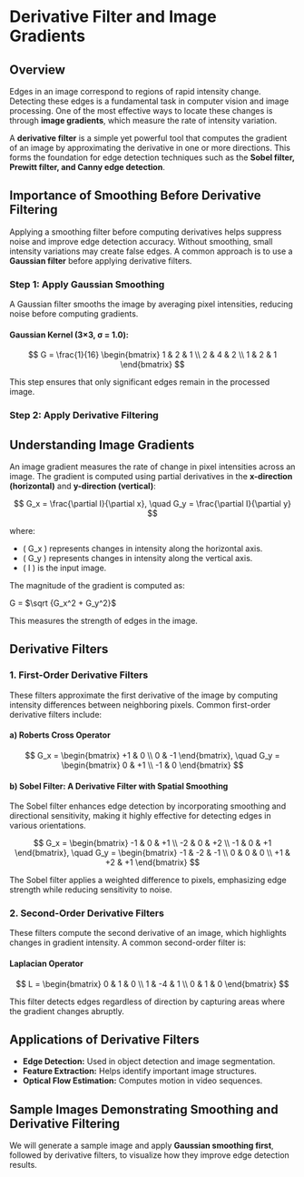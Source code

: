 # Derivative Filter and Image Gradients

## Overview
Edges in an image correspond to regions of rapid intensity change. Detecting these edges is a fundamental task in computer vision and image processing. One of the most effective ways to locate these changes is through **image gradients**, which measure the rate of intensity variation.

A **derivative filter** is a simple yet powerful tool that computes the gradient of an image by approximating the derivative in one or more directions. This forms the foundation for edge detection techniques such as the **Sobel filter, Prewitt filter, and Canny edge detection**.

## Importance of Smoothing Before Derivative Filtering
Applying a smoothing filter before computing derivatives helps suppress noise and improve edge detection accuracy. Without smoothing, small intensity variations may create false edges. A common approach is to use a **Gaussian filter** before applying derivative filters.

### **Step 1: Apply Gaussian Smoothing**
A Gaussian filter smooths the image by averaging pixel intensities, reducing noise before computing gradients.

#### **Gaussian Kernel (3×3, σ = 1.0):**
$$
G = \frac{1}{16} \begin{bmatrix} 
1 & 2 & 1 \\
2 & 4 & 2 \\
1 & 2 & 1 
\end{bmatrix}
$$

This step ensures that only significant edges remain in the processed image.

### **Step 2: Apply Derivative Filtering**
## Understanding Image Gradients
An image gradient measures the rate of change in pixel intensities across an image. The gradient is computed using partial derivatives in the **x-direction (horizontal)** and **y-direction (vertical)**:

$$
G_x = \frac{\partial I}{\partial x}, \quad G_y = \frac{\partial I}{\partial y}
$$

where:
- \( G_x \) represents changes in intensity along the horizontal axis.
- \( G_y \) represents changes in intensity along the vertical axis.
- \( I \) is the input image.

The magnitude of the gradient is computed as:

G = $`\sqrt {G_x^2 + G_y^2}`$

This measures the strength of edges in the image.

## Derivative Filters
### 1. First-Order Derivative Filters
These filters approximate the first derivative of the image by computing intensity differences between neighboring pixels. Common first-order derivative filters include:

#### a) **Roberts Cross Operator**
$$
G_x = \begin{bmatrix} 
+1 & 0 \\
 0 & -1 
 \end{bmatrix}, \quad G_y = \begin{bmatrix}
0 & +1 \\
-1 & 0 
\end{bmatrix}
$$
#### b) **Sobel Filter: A Derivative Filter with Spatial Smoothing**
The Sobel filter enhances edge detection by incorporating smoothing and directional sensitivity, making it highly effective for detecting edges in various orientations.

$$
G_x = \begin{bmatrix} 
-1 & 0 & +1 \\
-2 & 0 & +2 \\
-1 & 0 & +1 
 \end{bmatrix}, \quad G_y = \begin{bmatrix} 
-1 & -2 & -1 \\ 
0 & 0 & 0 \\ 
+1 & +2 & +1 
\end{bmatrix}
$$

The Sobel filter applies a weighted difference to pixels, emphasizing edge strength while reducing sensitivity to noise.

### 2. Second-Order Derivative Filters
These filters compute the second derivative of an image, which highlights changes in gradient intensity. A common second-order filter is:

#### **Laplacian Operator**

$$
L = \begin{bmatrix}
0 & 1 & 0 \\
1 & -4 & 1 \\
0 & 1 & 0
\end{bmatrix}
$$

This filter detects edges regardless of direction by capturing areas where the gradient changes abruptly.

## Applications of Derivative Filters
- **Edge Detection:** Used in object detection and image segmentation.
- **Feature Extraction:** Helps identify important image structures.
- **Optical Flow Estimation:** Computes motion in video sequences.

## Sample Images Demonstrating Smoothing and Derivative Filtering
We will generate a sample image and apply **Gaussian smoothing first**, followed by derivative filters, to visualize how they improve edge detection results.

